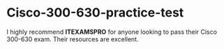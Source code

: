 # Cisco-300-630-practice-test
I highly recommend **ITEXAMSPRO** for anyone looking to pass their Cisco 300-630 exam. Their resources are excellent.
